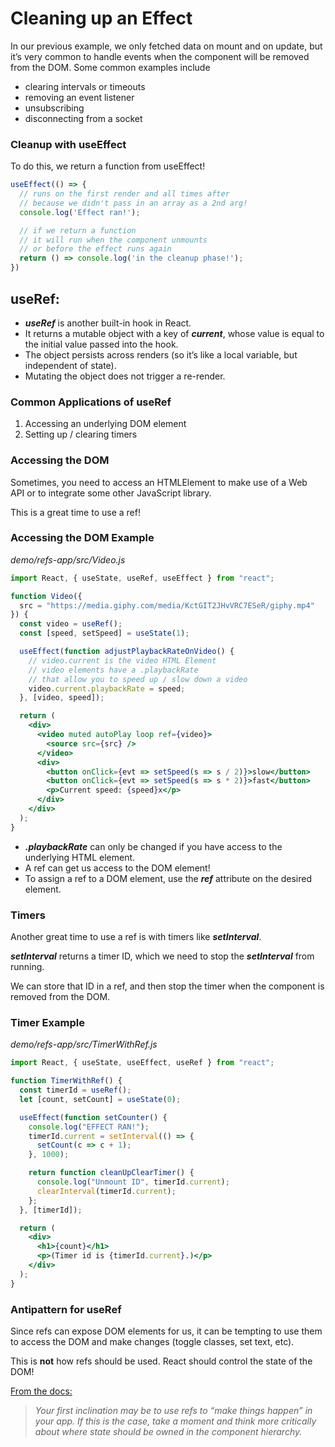 # Cleaning up an Effect

In our previous example, we only fetched data on mount and on update, but it’s very common to handle events when the component will be removed from the DOM. Some common examples include

- clearing intervals or timeouts
- removing an event listener
- unsubscribing
- disconnecting from a socket

### Cleanup with useEffect
To do this, we return a function from useEffect!

```jsx
useEffect(() => {
  // runs on the first render and all times after
  // because we didn't pass in an array as a 2nd arg!
  console.log('Effect ran!');

  // if we return a function
  // it will run when the component unmounts
  // or before the effect runs again
  return () => console.log('in the cleanup phase!');
})
```

## useRef:

- ***useRef*** is another built-in hook in React.
- It returns a mutable object with a key of ***current***, whose value is equal to the initial value passed into the hook.
- The object persists across renders (so it’s like a local variable, but independent of state).
- Mutating the object does not trigger a re-render.

### Common Applications of useRef
1. Accessing an underlying DOM element
2. Setting up / clearing timers

### Accessing the DOM
Sometimes, you need to access an HTMLElement to make use of a Web API or to integrate some other JavaScript library.

This is a great time to use a ref!

### Accessing the DOM Example
_demo/refs-app/src/Video.js_
```jsx
import React, { useState, useRef, useEffect } from "react";

function Video({
  src = "https://media.giphy.com/media/KctGIT2JHvVRC7ESeR/giphy.mp4"
}) {
  const video = useRef();
  const [speed, setSpeed] = useState(1);

  useEffect(function adjustPlaybackRateOnVideo() {
    // video.current is the video HTML Element
    // video elements have a .playbackRate
    // that allow you to speed up / slow down a video
    video.current.playbackRate = speed;
  }, [video, speed]);

  return (
    <div>
      <video muted autoPlay loop ref={video}>
        <source src={src} />
      </video>
      <div>
        <button onClick={evt => setSpeed(s => s / 2)}>slow</button>
        <button onClick={evt => setSpeed(s => s * 2)}>fast</button>
        <p>Current speed: {speed}x</p>
      </div>
    </div>
  );
}
```

- ***.playbackRate*** can only be changed if you have access to the underlying HTML element.
- A ref can get us access to the DOM element!
- To assign a ref to a DOM element, use the ***ref*** attribute on the desired element.

### Timers
Another great time to use a ref is with timers like ***setInterval***.

***setInterval*** returns a timer ID, which we need to stop the ***setInterval*** from running.

We can store that ID in a ref, and then stop the timer when the component is removed from the DOM.

### Timer Example
_demo/refs-app/src/TimerWithRef.js_
```jsx
import React, { useState, useEffect, useRef } from "react";

function TimerWithRef() {
  const timerId = useRef();
  let [count, setCount] = useState(0);

  useEffect(function setCounter() {
    console.log("EFFECT RAN!");
    timerId.current = setInterval(() => {
      setCount(c => c + 1);
    }, 1000);

    return function cleanUpClearTimer() {
      console.log("Unmount ID", timerId.current);
      clearInterval(timerId.current);
    };
  }, [timerId]);

  return (
    <div>
      <h1>{count}</h1>
      <p>(Timer id is {timerId.current}.)</p>
    </div>
  );
}
```

### Antipattern for useRef
Since refs can expose DOM elements for us, it can be tempting to use them to access the DOM and make changes (toggle classes, set text, etc).

This is **not** how refs should be used. React should control the state of the DOM!

[From the docs:](https://reactjs.org/docs/refs-and-the-dom.html#dont-overuse-refs)

> *Your first inclination may be to use refs to “make things happen” in your app. If this is the case, take a moment and think more critically about where state should be owned in the component hierarchy.*
>

